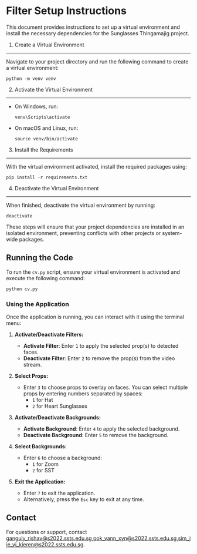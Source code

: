 Filter Setup Instructions
=========================================

This document provides instructions to set up a virtual environment and install the necessary dependencies for the Sunglasses Thingamajig project.

1. Create a Virtual Environment
-------------------------------
Navigate to your project directory and run the following command to create a virtual environment:

    python -m venv venv

2. Activate the Virtual Environment
-----------------------------------
- On Windows, run:

      venv\Scripts\activate

- On macOS and Linux, run:

      source venv/bin/activate

3. Install the Requirements
---------------------------
With the virtual environment activated, install the required packages using:

    pip install -r requirements.txt

4. Deactivate the Virtual Environment
-------------------------------------
When finished, deactivate the virtual environment by running:

    deactivate

These steps will ensure that your project dependencies are installed in an isolated environment, preventing conflicts with other projects or system-wide packages.

## Running the Code
To run the `cv.py` script, ensure your virtual environment is activated and execute the following command:

```bash
python cv.py
```

### Using the Application
Once the application is running, you can interact with it using the terminal menu:

1. **Activate/Deactivate Filters:**
   - **Activate Filter**: Enter `1` to apply the selected prop(s) to detected faces.
   - **Deactivate Filter**: Enter `2` to remove the prop(s) from the video stream.

2. **Select Props:**
   - Enter `3` to choose props to overlay on faces. You can select multiple props by entering numbers separated by spaces:
     - `1` for Hat
     - `2` for Heart Sunglasses

3. **Activate/Deactivate Backgrounds:**
   - **Activate Background**: Enter `4` to apply the selected background.
   - **Deactivate Background**: Enter `5` to remove the background.

4. **Select Backgrounds:**
   - Enter `6` to choose a background:
     - `1` for Zoom
     - `2` for SST

5. **Exit the Application:**
   - Enter `7` to exit the application.
   - Alternatively, press the `Esc` key to exit at any time.


## Contact
For questions or support, contact ganguly_rishav@s2022.ssts.edu.sg,pok_vann_xyn@s2022.ssts.edu.sg,sim_jie_yi_kieren@s2022.ssts.edu.sg.